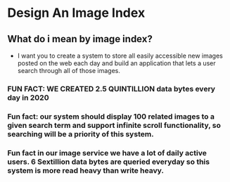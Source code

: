 # Design An Image Index


## What do i mean by image index?
-  I want you to create a system to store all easily accessible new images posted on the web each day and build an application that lets a user search through all of those images.


### FUN FACT: WE CREATED 2.5 QUINTILLION data bytes every day in 2020

### Fun fact: our system should display 100 related images to a given search term and support infinite scroll functionality, so searching will be a priority of this system.

### Fun fact in our image service we have a lot of daily active users. 6 Sextillion data bytes are queried everyday so this system is more read heavy than write heavy.

